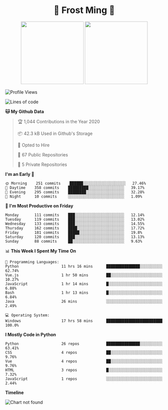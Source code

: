 <h1 align="center">🦄 Frost Ming 🐍</h1>

<p align="center">
  <img height="200" src="https://github-readme-stats.vercel.app/api?username=frostming&show_icons=true&theme=dracula&include_all_commits=true" />
  <img height="200" src="https://github-readme-stats.vercel.app/api/top-langs/?username=frostming&theme=dracula&show_icons=true" />
</p>

<!--START_SECTION:waka-->
![Profile Views](http://img.shields.io/badge/Profile%20Views-22-blue)

![Lines of code](https://img.shields.io/badge/From%20Hello%20World%20I%27ve%20Written-13.7%20million%20lines%20of%20code-blue)

**🐱 My Github Data** 

> 🏆 1,044 Contributions in the Year 2020
 > 
> 📦 42.3 kB Used in Github's Storage 
 > 
> 💼 Opted to Hire
 > 
> 📜 67 Public Repositories
 > 
> 🔑 5 Private Repositories 

**I'm an Early 🐤** 

```text
🌞 Morning    251 commits    ██████░░░░░░░░░░░░░░░░░░░   27.46% 
🌆 Daytime    358 commits    █████████░░░░░░░░░░░░░░░░   39.17% 
🌃 Evening    295 commits    ████████░░░░░░░░░░░░░░░░░   32.28% 
🌙 Night      10 commits     ░░░░░░░░░░░░░░░░░░░░░░░░░   1.09%

```
📅 **I'm Most Productive on Friday** 

```text
Monday       111 commits    ███░░░░░░░░░░░░░░░░░░░░░░   12.14% 
Tuesday      119 commits    ███░░░░░░░░░░░░░░░░░░░░░░   13.02% 
Wednesday    133 commits    ███░░░░░░░░░░░░░░░░░░░░░░   14.55% 
Thursday     162 commits    ████░░░░░░░░░░░░░░░░░░░░░   17.72% 
Friday       181 commits    █████░░░░░░░░░░░░░░░░░░░░   19.8% 
Saturday     120 commits    ███░░░░░░░░░░░░░░░░░░░░░░   13.13% 
Sunday       88 commits     ██░░░░░░░░░░░░░░░░░░░░░░░   9.63%

```


📊 **This Week I Spent My Time On** 

```text
💬 Programming Languages: 
Python                   11 hrs 16 mins      ███████████████░░░░░░░░░░   62.74% 
Vue.js                   1 hr 50 mins        ██░░░░░░░░░░░░░░░░░░░░░░░   10.27% 
JavaScript               1 hr 14 mins        █░░░░░░░░░░░░░░░░░░░░░░░░   6.88% 
Bash                     1 hr 13 mins        █░░░░░░░░░░░░░░░░░░░░░░░░   6.84% 
Java                     26 mins             ░░░░░░░░░░░░░░░░░░░░░░░░░   2.49%

💻 Operating System: 
Windows                  17 hrs 58 mins      █████████████████████████   100.0%

```

**I Mostly Code in Python** 

```text
Python                   26 repos            ███████████████░░░░░░░░░░   63.41% 
CSS                      4 repos             ██░░░░░░░░░░░░░░░░░░░░░░░   9.76% 
Vue                      4 repos             ██░░░░░░░░░░░░░░░░░░░░░░░   9.76% 
HTML                     3 repos             █░░░░░░░░░░░░░░░░░░░░░░░░   7.32% 
JavaScript               1 repos             ░░░░░░░░░░░░░░░░░░░░░░░░░   2.44%

```


**Timeline**

![Chart not found](https://github.com/frostming/frostming/blob/master/charts/bar_graph.png) 


<!--END_SECTION:waka-->
